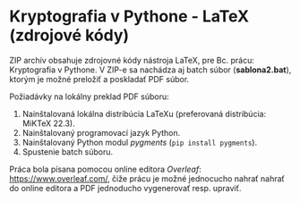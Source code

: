 # Kryptografia v Pythone - LaTeX (zdrojové kódy)

ZIP archív obsahuje zdrojovné kódy nástroja LaTeX, pre  Bc. prácu: Kryptografia v Pythone. V ZIP-e sa nachádza aj batch súbor (__sablona2.bat__), ktorým je možné preložiť a poskladať PDF súbor.

Požiadávky na lokálny preklad PDF súboru:
  1) Nainštalovaná lokálna distribúcia LaTeXu (preferovaná distribúcia: MiKTeX 22.3).
  2) Nainštalovaný programovací jazyk Python.
  3) Nainštalovaný Python modul _pygments_ (`pip install pygments`).
  4) Spustenie batch súboru.


Práca bola písana pomocou online editora _Overleaf_: https://www.overleaf.com/, čiže prácu je možné jednocucho nahrať nahrať do online editora a PDF jednoducho vygenerovať resp. upraviť. 
